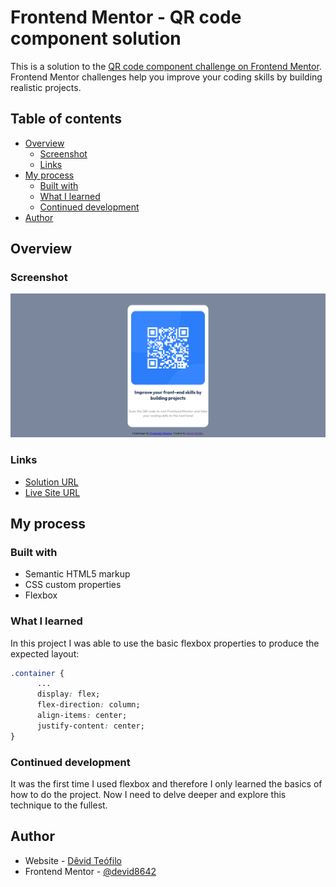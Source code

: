 # Frontend Mentor - QR code component solution

This is a solution to the [QR code component challenge on Frontend Mentor](https://www.frontendmentor.io/challenges/qr-code-component-iux_sIO_H). Frontend Mentor challenges help you improve your coding skills by building realistic projects. 

## Table of contents

- [Overview](#overview)
  - [Screenshot](#screenshot)
  - [Links](#links)
- [My process](#my-process)
  - [Built with](#built-with)
  - [What I learned](#what-i-learned)
  - [Continued development](#continued-development)
- [Author](#author)

## Overview

### Screenshot

![](./screenshot.png)


### Links

- [Solution URL](https://www.frontendmentor.io/solutions/solution-for-qr-code-component-using-basic-css-DJ90mKghqG)
- [Live Site URL](https://devid8642.github.io/projetos/qr_code_component/index.html)

## My process

### Built with

- Semantic HTML5 markup
- CSS custom properties
- Flexbox

### What I learned

In this project I was able to use the basic flexbox properties to produce the expected layout:

```css
.container {
      ...
      display: flex;
      flex-direction: column;
      align-items: center;
      justify-content: center;
}
```

### Continued development

It was the first time I used flexbox and therefore I only learned the basics of how to do the project. Now I need to delve deeper and explore this technique to the fullest.

## Author

- Website - [Dêvid Teófilo](https://devid8642.github.io)
- Frontend Mentor - [@devid8642](https://www.frontendmentor.io/profile/devid8642)
